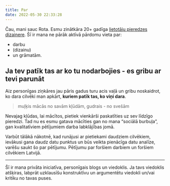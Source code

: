 ```yaml
---
title: Par
date: 2022-05-30 22:33:28
---
```


Čau, mani sauc Rota. Esmu zinātkāra 20+ gadīga [lietotāju pieredzes dizainere](https://rotakalnina.lv/). Šī ir mana ne pārāk aktīvā pārdomu vieta par:
- darbu
- (dizainu)
- un grāmatām.

## Ja tev patīk tas ar ko tu nodarbojies - es gribu ar tevi parunāt

Aiz personīgas ziņkāres jau pāris gadus turu acis vaļā un gribu noskaidrot, ko dara cilvēki man apkārt, **kuriem patīk tas, ko viņi dara**.

> muļķis mācās no savām kļūdām, gudrais - no svešām

Nevajag kļūdas, lai mācītos, pietiek vienkārši paskatīties uz sev līdzīgo pieredzi. Tad nu es esmu gatava mācīties gan no mana “sociālā burbuļa”, gan kvalitatīviem pētījumiem darba labklājības jomā.

Varbūt tālākā nākotnē, kad runājusi ar pietiekami daudziem cilvēkiem, ievākusi gana daudz datu punktus un būs veikta pienācīga datu analīze, varēšu saukt šo par pētījumu. Pētījumu par foršiem darbiem un foršiem cilvēkiem Latvijā.

-----

Šī ir mana privāta iniciatīva, personīgais blogs un viedoklis. Ja tavs viedoklis atšķiras, labprāt uzklausīšu konstruktīvu un argumentētu viedokli un/vai kritiku no tavas puses.
